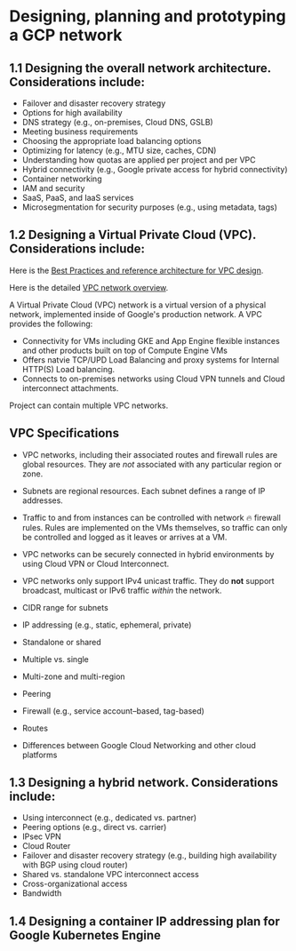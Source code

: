 # Designing, planning and prototyping a GCP network

## 1.1 Designing the overall network architecture. Considerations include:

* Failover and disaster recovery strategy
* Options for high availability
* DNS strategy (e.g., on-premises, Cloud DNS, GSLB)
* Meeting business requirements
* Choosing the appropriate load balancing options
* Optimizing for latency (e.g., MTU size, caches, CDN)
* Understanding how quotas are applied per project and per VPC
* Hybrid connectivity (e.g., Google private access for hybrid connectivity)
* Container networking
* IAM and security
* SaaS, PaaS, and IaaS services
* Microsegmentation for security purposes (e.g., using metadata, tags)

## 1.2 Designing a Virtual Private Cloud (VPC). Considerations include:

Here is the [Best Practices and reference architecture for VPC design](https://cloud.google.com/solutions/best-practices-vpc-design).

Here is the detailed [VPC network overview](https://cloud.google.com/vpc/docs/vpc).

A Virtual Private Cloud (VPC) network is a virtual version of a physical network, implemented inside of Google's production network. A VPC provides the following:
* Connectivity for VMs including GKE and App Engine flexible instances and other products built on top of Compute Engine VMs
* Offers natvie TCP/UPD Load Balancing and proxy systems for Internal HTTP(S) Load balancing.
* Connects to on-premises networks using Cloud VPN tunnels and Cloud interconnect attachments.

Project can contain multiple VPC networks.

VPC Specifications
---
* VPC networks, including their associated routes and firewall rules are global resources. They are <i>not</i> associated with any particular region or zone.
* Subnets are regional resources. Each subnet defines a range of IP addresses.
* Traffic to and from instances can be controlled with network :fire: firewall rules. Rules are implemented on the VMs themselves, so traffic can only be controlled and logged as it leaves or arrives at a VM.
* VPC networks can be securely connected in hybrid environments by using Cloud VPN or Cloud Interconnect.
* VPC networks only support IPv4 unicast traffic. They do <b>not</b> support broadcast, multicast or IPv6 traffic <i>within</i> the network.


* CIDR range for subnets
* IP addressing (e.g., static, ephemeral, private)
* Standalone or shared
* Multiple vs. single
* Multi-zone and multi-region
* Peering
* Firewall (e.g., service account–based, tag-based)
* Routes
* Differences between Google Cloud Networking and other cloud platforms

## 1.3 Designing a hybrid network. Considerations include:

* Using interconnect (e.g., dedicated vs. partner)
* Peering options (e.g., direct vs. carrier)
* IPsec VPN
* Cloud Router
* Failover and disaster recovery strategy (e.g., building high availability with BGP using cloud router)
* Shared vs. standalone VPC interconnect access
* Cross-organizational access
* Bandwidth

## 1.4 Designing a container IP addressing plan for Google Kubernetes Engine 